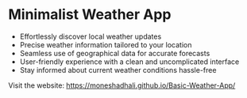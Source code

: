 # Minimalist Weather App

+ Effortlessly discover local weather updates
+ Precise weather information tailored to your location
+ Seamless use of geographical data for accurate forecasts
+ User-friendly experience with a clean and uncomplicated interface
+ Stay informed about current weather conditions hassle-free

Visit the website: https://moneshadhali.github.io/Basic-Weather-App/
